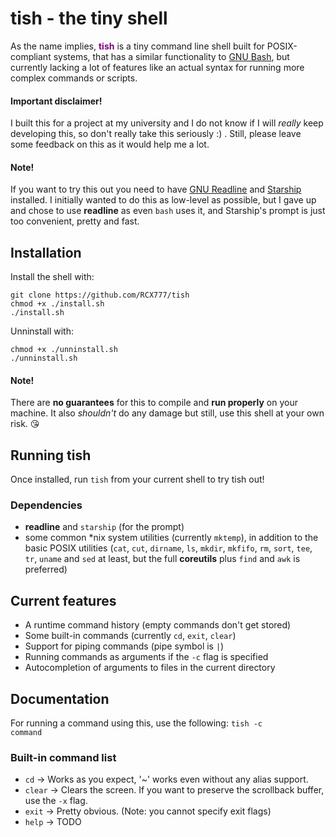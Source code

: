 # tish - the tiny shell

As the name implies, <span style="color:purple">**tish**</span> is a tiny command line shell built for POSIX-compliant systems, that has a similar functionality
to [GNU Bash](https://www.gnu.org/software/bash/), but currently lacking a lot
of features like an actual syntax for running more complex commands or scripts.

#### **Important disclaimer!**
I built this for a project at my university and I do not know if I will *really* keep developing this, so don't really take this seriously :) . Still,
please leave some feedback on this as it would help me a lot.

#### **Note!**
If you want to try this out you need to have [GNU Readline](https://tiswww.case.edu/php/chet/readline/rltop.html) and [Starship](https://starship.rs/)
installed. I initially wanted to do this as low-level as possible, but I gave
up and chose to use **readline** as even <code>bash</code> uses it, and Starship's prompt is just too convenient, pretty and fast.

## Installation
Install the shell with:
```
git clone https://github.com/RCX777/tish
chmod +x ./install.sh
./install.sh
```

Unninstall with:
```
chmod +x ./unninstall.sh
./unninstall.sh
```
#### **Note!**
There are **no guarantees** for this to compile and **run properly** on your machine. It also *shouldn't* do any damage but still, use this shell at your own risk. 😘

## Running tish
Once installed, run <code>tish</code> from your current shell to try tish out!

### Dependencies
- **readline** and <code>starship</code> (for the prompt)
- some common *nix system utilities (currently <code>mktemp</code>), in addition to the basic POSIX utilities (<code>cat</code>, <code>cut</code>, <code>dirname</code>, <code>ls</code>, <code>mkdir</code>, <code>mkfifo</code>, <code>rm</code>, <code>sort</code>, <code>tee</code>, <code>tr</code>, <code>uname</code> and <code>sed</code> at least, but the full **coreutils** plus <code>find</code> and <code>awk</code> is preferred)
## Current features
- A runtime command history (empty commands don't get stored)
- Some built-in commands (currently <code>cd</code>, <code>exit</code>, <code>clear</code>)
- Support for piping commands (pipe symbol is <code>|</code>)
- Running commands as arguments if the <code>-c</code> flag is specified
- Autocompletion of arguments to files in the current directory
## Documentation
For running a command using this, use the following: <code>tish -c command</code>
### Built-in command list
- <code>cd</code> -> Works as you expect, '~' works even without any alias support.
- <code>clear</code> -> Clears the screen. If you want to preserve the scrollback buffer,
use the <code>-x</code> flag.
- <code>exit</code> -> Pretty obvious. (Note: you cannot specify exit flags) 
- <code>help</code> -> TODO


